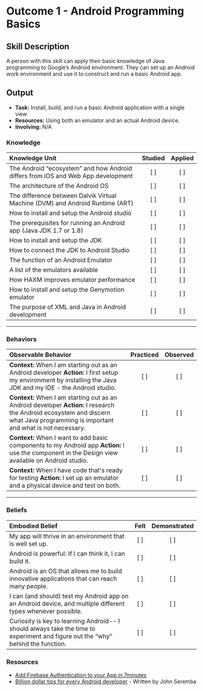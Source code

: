# Outcome 1 - Android Programming Basics

## Skill Description
A person with this skill can apply their basic knowledge of Java programming to Google’s Android environment. They can set up an Android work environment and use it to construct and run a basic Android app. 

## Output
- **Task:** Install, build, and run a basic Android application with a single view 
- **Resources:** Using both an emulator and an actual Android device.
- **Involving:** N/A 

### Knowledge

| Knowledge Unit   |      Studied      | Applied |
|:-------------|:------------------:|:--------:|
| The Android “ecosystem” and how Android differs from iOS and Web App development | [ ] | [ ] | 
| The architecture of the Android OS | [ ] | [ ] |
| The difference between Dalvik Virtual Machine (DVM) and Android Runtime (ART) | [ ] | [ ] |
| How to install and setup the Android studio | [ ] | [ ] |
| The prerequisites for running an Android app (Java JDK 1.7 or 1.8) | [ ] | [ ] |
| How to install and setup the JDK | [ ] | [ ] |
| How to connect the JDK to Android Studio | [ ] | [ ] |
| The function of an Android Emulator | [ ] | [ ] |
| A list of the emulators available | [ ] | [ ] |
| How HAXM improves emulator performance | [ ] | [ ] |
| How to install and setup the Genymotion emulator | [ ] | [ ] |
| The purpose of XML and Java in Android development | [ ] | [ ] |


-------

### Behaviors

| Observable Behavior   |      Practiced      | Observed |
|:-------------|:------------------:|:--------:|
| **Context:** When I am starting out as an Android developer **Action:** I first setup my environment by installing the Java JDK and my IDE - the Android studio. | [ ] | [ ]  |
| **Context:** When I am starting out as an Android developer **Action:**  I research the Android ecosystem and discern what Java programming is important and what is not necessary. |   [ ]   |   [ ] |
| **Context:** When I want to add basic components to my Android app **Action:**  I use the component in the Design view available on Android studio. |   [ ]   |   [ ] |
| **Context:** When I have code that's ready for testing **Action:**  I set up an emulator and a physical device and test on both. |   [ ]   |   [ ] |

 

-------

### Beliefs

| Embodied Belief   |      Felt      | Demonstrated |
|:-------------|:------------------:|:--------:|
| My app will thrive in an environment that is well set up. | [ ] | [ ]  |
| Android is powerful: If I can think it, I can build it. | [ ] | [ ]  |
| Android is an OS that allows me to build innovative applications that can reach many people.  |   [ ]   |   [ ] |
| I can (and should) test my Android app on an Android device, and multiple different types whenever possible. |   [ ]   |   [ ] |
|  Curiosity is key to learning Android-- I should always take the time to experiment and figure out the “why” behind the function. |   [ ]   |   [ ] |

### Resources
- [Add Firebase Authentication to your App in 7minutes](https://medium.com/@peterekeneeze/add-firebase-authentication-to-your-app-in-7minutes-c13df58994bd)
- [Billion dollar tips for every Android developer](https://medium.com/the-andela-way/billion-tips-for-every-android-developer-c129d774732d) - Written by John Seremba
